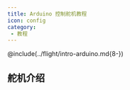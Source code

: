 ```yaml
---
title: Arduino 控制舵机教程
icon: config
category:
 - 教程
---
```


@include(../flight/intro-arduino.md{8-})

## 舵机介绍
